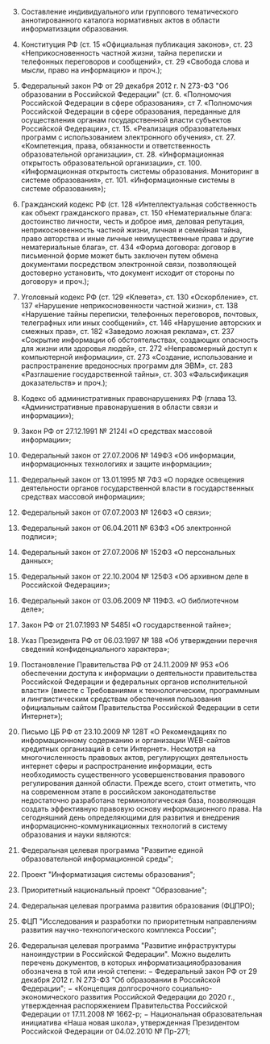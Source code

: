 3. Составление индивидуального или группового тематического аннотированного каталога нормативных актов в области информатизации образования.


1.	Конституция РФ (ст. 15 «Официальная публикация законов», ст. 23 «Неприкосновенность частной жизни, тайна переписки и телефонных переговоров и сообщений», ст. 29 «Свобода слова и мысли, право на информацию» и проч.);
2.	Федеральный закон РФ от 29 декабря 2012 г. N 273-ФЗ "Об образовании в Российской Федерации" (ст. 6. «Полномочия Российской Федерации в сфере образования», ст 7. «Полномочия Российской Федерации в сфере образования, переданные для осуществления органам государственной власти субъектов Российской Федерации», ст. 15. «Реализация образовательных программ с использованием электронного обучения», ст. 27. «Компетенция, права, обязанности и ответственность образовательной организации», ст. 28. «Информационная открытость образовательной организации», ст. 100. «Информационная открытость системы образования. Мониторинг в системе образования», ст. 101. «Информационные системы в системе образования»);
3.	Гражданский кодекс РФ (ст. 128 «Интеллектуальная собственность как объект гражданского права», ст. 150 «Нематериальные блага: достоинство личности, честь и доброе имя, деловая репутация, неприкосновенность частной жизни, личная и семейная тайна, право авторства и иные личные неимущественные права и другие нематериальные блага», ст. 434 «Форма договора: договор в письменной форме может быть заключен путем обмена документами посредством электронной связи, позволяющей достоверно установить, что документ исходит от стороны по договору» и проч.);
4.	Уголовный кодекс РФ (ст. 129 «Клевета», ст. 130 «Оскорбление», ст. 137 «Нарушение неприкосновенности частной жизни», ст. 138 «Нарушение тайны переписки, телефонных переговоров, почтовых, телеграфных или иных сообщений», ст. 146 «Нарушение авторских и смежных прав», ст. 182 «Заведомо ложная реклама», ст. 237 «Сокрытие информации об обстоятельствах, создающих опасность для жизни или здоровья людей», ст. 272 «Неправомерный доступ к компьютерной информации», ст. 273 «Создание, использование и распространение вредоносных программ для ЭВМ», ст. 283 «Разглашение государственной тайны», ст. 303 «Фальсификация доказательств» и проч.);
5.	Кодекс об административных правонарушениях РФ (глава 13. «Административные правонарушения в области связи и информации»);
6.	Закон РФ от 27.12.1991 № 2124I «О средствах массовой информации»;
7.	Федеральный закон от 27.07.2006 № 149ФЗ «Об информации, информационных технологиях и защите информации»;
8.	Федеральный закон от 13.01.1995 № 7ФЗ «О порядке освещения деятельности органов государственной власти в государственных средствах массовой информации»;
9.	Федеральный закон от 07.07.2003 № 126ФЗ «О связи»;
10.	Федеральный закон от 06.04.2011 № 63ФЗ «Об электронной подписи»;
11.	Федеральный закон от 27.07.2006 № 152ФЗ «О персональных данных»;
12.	Федеральный закон от 22.10.2004 № 125ФЗ «Об архивном деле в Российской Федерации»;
13.	Федеральный закон от 03.06.2009 № 119ФЗ. «О библиотечном деле»;
14.	Закон РФ от 21.07.1993 № 5485I «О государственной тайне»;
15.	Указ Президента РФ от 06.03.1997 № 188 «Об утверждении перечня сведений конфиденциального характера»;
16.	Постановление Правительства РФ от 24.11.2009 № 953 «Об обеспечении доступа к информации о деятельности правительства Российской Федерации и федеральных органов исполнительной власти» (вместе с Требованиями к технологическим, программным и лингвистическим средствам обеспечения пользования официальным сайтом Правительства Российской Федерации в сети Интернет»);
17.	Письмо ЦБ РФ от 23.10.2009 № 128Т «О Рекомендациях по информационному содержанию и организации WEB-сайтов кредитных организаций в сети Интернет».
Несмотря на многочисленность правовых актов, регулирующих деятельность интернет сферы и распространение информации, есть необходимость существенного усовершенствования правового регулирования данной области. Прежде всего, стоит отметить, что на современном этапе в российском законодательстве недостаточно разработана терминологическая база, позволяющая создать эффективную правовую основу информационного права. 
На сегодняшний день определяющими для развития и внедрения информационно-коммуникационных технологий в систему образования и науки являются:
1.	Федеральная целевая программа "Развитие единой образовательной информационной среды";
2.	Проект "Информатизация системы образования";
3.	Приоритетный национальный проект "Образование";
4.	Федеральная целевая программа развития образования (ФЦПРО);
5.	ФЦП "Исследования и разработки по приоритетным направлениям развития научно-технологического комплекса России";
6.	Федеральная целевая программа "Развитие инфраструктуры наноиндустрии в Российской Федерации".
Можно выделить перечень документов, в которых информатизацияобразования обозначена в той или иной степени:
− Федеральный закон РФ от 29 декабря 2012 г. N 273-ФЗ "Об образовании в Российской Федерации";
− «Концепция долгосрочного социально-экономического развития Российской Федерации до 2020 г., утвержденная распоряжением Правительства Российской Федерации от 17.11.2008 № 1662-р;
− Национальная образовательная инициатива «Наша новая школа», утвержденная Президентом Российской Федерации от 04.02.2010 № Пр-271;
